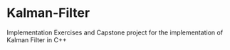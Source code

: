 # Kalman-Filter
Implementation Exercises and Capstone project for the implementation of Kalman Filter in C++
